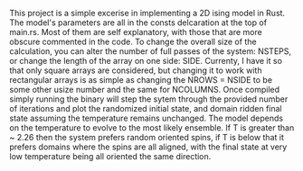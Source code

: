 This project is a simple excerise in implementing a 2D ising model in Rust. The model's parameters are all in the consts delcaration at the top of main.rs. Most of them are self explanatory, with those that are more obscure commented in the code. To change the overall size of the calculation, you can alter the number of full passes of the system: NSTEPS, or change the length of the array on one side: SIDE. Currenty, I have it so that only square arrays are considered, but changing it to work with rectangular arrays is as simple as changing the NROWS = NSIDE to be some other usize number and the same for NCOLUMNS. Once compiled simply running the binary will step the sytem through the provided number of iterations and plot the randomized initial state, and domain ridden final state assuming the temperature remains unchanged. The model depends on the temperature to evolve to the most likely ensemble. If T is greater than ~ 2.26 then the system prefers random oriented spins, if T is below that it prefers domains where the spins are all aligned, with the final state at very low temperature being all oriented the same direction.